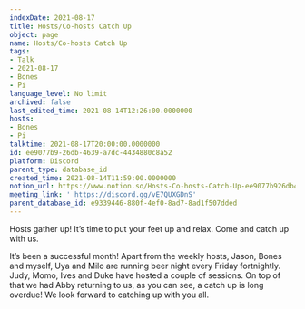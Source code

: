 ```yaml
---
indexDate: 2021-08-17
title: Hosts/Co-hosts Catch Up
object: page
name: Hosts/Co-hosts Catch Up
tags:
- Talk
- 2021-08-17
- Bones
- Pi
language_level: No limit
archived: false
last_edited_time: 2021-08-14T12:26:00.0000000
hosts:
- Bones
- Pi
talktime: 2021-08-17T20:00:00.0000000
id: ee9077b9-26db-4639-a7dc-4434880c8a52
platform: Discord
parent_type: database_id
created_time: 2021-08-14T11:59:00.0000000
notion_url: https://www.notion.so/Hosts-Co-hosts-Catch-Up-ee9077b926db4639a7dc4434880c8a52
meeting_link: ' https://discord.gg/vE7QUXGDnS'
parent_database_id: e9339446-880f-4ef0-8ad7-8ad1f507dded
---
```









Hosts gather up! It’s time to put your feet up and relax. Come and catch up with us.

It’s been a successful month! Apart from the weekly hosts, Jason, Bones and myself, Uya and Milo are running beer night every Friday fortnightly. Judy, Momo, Ives and Duke have hosted a couple of sessions. On top of that we had Abby returning to us, as you can see, a catch up is long overdue! We look forward to catching up with you all.

















